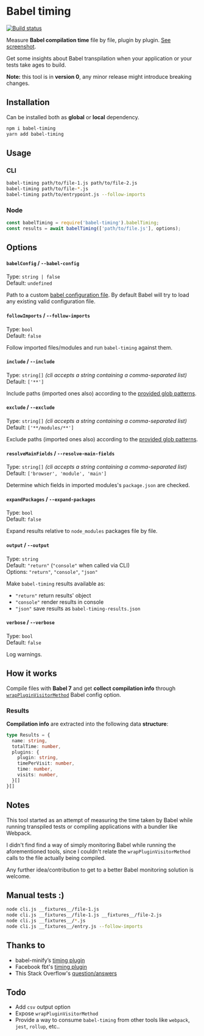 # Babel timing

[![Build status][ci-badge]][ci]

Measure **Babel compilation time** file by file, plugin by plugin. [See screenshot](https://raw.githubusercontent.com/toomuchdesign/babel-timing/master/screenshot.png).

Get some insights about Babel transpilation when your application or your tests take ages to build.

**Note:** this tool is in **version 0**, any minor release might introduce breaking changes.

## Installation

Can be installed both as **global** or **local** dependency.

```bash
npm i babel-timing
yarn add babel-timing
```

## Usage

### CLI

```bash
babel-timing path/to/file-1.js path/to/file-2.js
babel-timing path/to/file-*.js
babel-timing path/to/entrypoint.js --follow-imports
```

### Node

```js
const babelTiming = require('babel-timing').babelTiming;
const results = await babelTiming(['path/to/file.js'], options);
```

## Options

#### `babelConfig` / `--babel-config`

Type: `string | false`<br />
Default: `undefined`

Path to a custom [babel configuration file](https://babeljs.io/docs/en/options#configfile). By default Babel will try to load any existing valid configuration file.

#### `followImports` / `--follow-imports`

Type: `bool`<br />
Default: `false`

Follow imported files/modules and run `babel-timing` against them.

#### `include` / `--include`
Type: `string[]` *(cli accepts a string containing a comma-separated list)*<br />
Default: `['**']`

Include paths (imported ones also) according to the [provided glob patterns](https://www.npmjs.com/package/glob#glob-primer).

#### `exclude` / `--exclude`
Type: `string[]` *(cli accepts a string containing a comma-separated list)*<br />
Default: `['**/modules/**']`

Exclude paths (imported ones also) according to the [provided glob patterns](https://www.npmjs.com/package/glob#glob-primer).

#### `resolveMainFields` / `--resolve-main-fields`

Type: `string[]` *(cli accepts a string containing a comma-separated list)*<br />
Default: `['browser', 'module', 'main']`

Determine which fields in imported modules's `package.json` are checked.

#### `expandPackages` / `--expand-packages`
Type: `bool`<br />
Default: `false`

Expand results relative to `node_modules` packages file by file.

#### `output` / `--output`

Type: `string`<br />
Default: `"return"` (`"console"` when called via CLI)<br />
Options: `"return"`, `"console"`, `"json"`

Make `babel-timing` results available as:

- `"return"` return results' object
- `"console"` render results in console
- `"json"` save results as `babel-timing-results.json`

#### `verbose` / `--verbose`
Type: `bool`<br />
Default: `false`

Log warnings.

## How it works

Compile files with **Babel 7** and get **collect compilation info** through [`wrapPluginVisitorMethod`](https://babeljs.io/docs/en/options#wrappluginvisitormethod) Babel config option.

### Results

**Compilation info** are extracted into the following data **structure**:

```typescript
type Results = {
  name: string,
  totalTime: number,
  plugins: {
    plugin: string,
    timePerVisit: number,
    time: number,
    visits: number,
  }[]
}[]
```

## Notes

This tool started as an attempt of measuring the time taken by Babel while running transpiled tests or compiling applications with a bundler like Webpack.

I didn't find find a way of simply monitoring Babel while running the aforementioned tools, since I couldn't relate the `wrapPluginVisitorMethod` calls to the file actually being compiled.

Any further idea/contribution to get to a better Babel monitoring solution is welcome.

## Manual tests :)

```bash
node cli.js __fixtures__/file-1.js
node cli.js __fixtures__/file-1.js __fixtures__/file-2.js
node cli.js __fixtures__/*.js
node cli.js __fixtures__/entry.js --follow-imports
```

## Thanks to

- babel-minify’s [timing plugin](https://github.com/babel/minify/blob/babel-minify%400.5.0/scripts/plugin-timing.js)
- Facebook fbt's [timing plugin](https://github.com/facebookincubator/fbt/blob/20d627d6864dbd8cf8f188d84eb32ba324a81332/transform/util/time-plugins.js)
- This Stack Overflow's [question/answers](https://stackoverflow.com/questions/55537633/measure-babel-compilation-performance-per-file-or-module)


## Todo

- Add `csv` output option
- Expose `wrapPluginVisitorMethod`
- Provide a way to consume `babel-timing` from other tools like `webpack`, `jest`, `rollup`, etc..

[ci-badge]: https://travis-ci.org/toomuchdesign/babel-timing.svg?branch=master
[ci]: https://travis-ci.org/toomuchdesign/babel-timing
